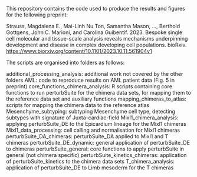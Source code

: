 This repository contains the code used to produce the results and figures for the following preprint:

Strauss, Magdalena E., Mai-Linh Nu Ton, Samantha Mason, ..., Berthold Gottgens, John C. Marioni, and Carolina Guibentif. 2023. 
Bespoke single cell molecular and tissue-scale analysis reveals mechanisms underpinning development and disease in complex developing cell populations. 
bioRxiv. https://www.biorxiv.org/content/10.1101/2023.10.11.561904v1

The scripts are organised into folders as follows:

additional_processing_analysis: additional work not covered by the other folders
AML: code to reproduce results on AML patient data (Fig. 5 in preprint)
core_functions_chimera_analysis: R scripts containing core functions to run perturbSuite for the chimera data sets, 
for mapping them to the reference data set and auxiliary functions
mapping_chimeras_to_atlas: scripts for mapping the chimera data to the reference atlas
Mesenchyme_subtyping: subtyping Mesenchyme cell type, detecting subtypes with signature of Juxta-cardiac-field
Mixl1_chimera_analysis: applying perturbSuite_DE to the Epicardium lineage for the Mixl1 chimeras
Mixl1_data_processing: cell calling and normalisation for Mixl1 chimeras
perturbSuite_DA_chimeras: perturbSuite_DA applied to Mixl1 and T chimeras
perturbSuite_DE_dynamic: general application of perturbSuite_DE to chimeras
perturbSuite_general: core functions to apply perturbSuite in general (not chimera specific)
perturbSuite_kinetics_chimeras: application of perturbSuite_kinetics to the chimera data sets
T_chimera_analysis: application of perturbSuite_DE to Limb mesoderm for the T chimeras
